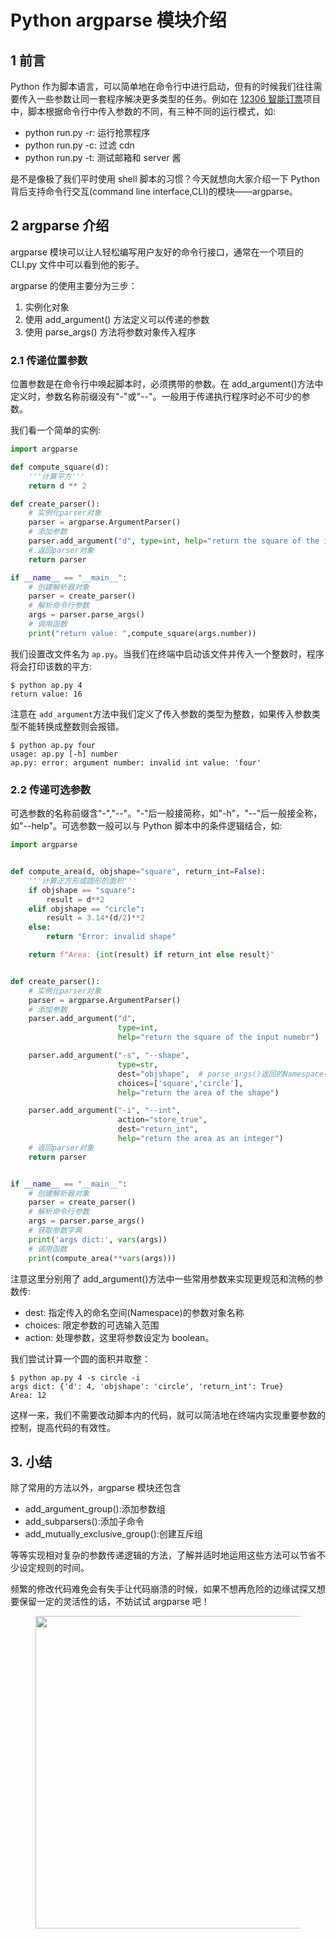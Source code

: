 # Python argparse 模块介绍

## 1 前言

Python 作为脚本语言，可以简单地在命令行中进行启动，但有的时候我们往往需要传入一些参数让同一套程序解决更多类型的任务。例如在 [12306 智能订票](https://bullettech.github.io/BulletTech/Main_Course/One_Day_Build/2021-11-10-12306ticket/)项目中，脚本根据命令行中传入参数的不同，有三种不同的运行模式，如:

- python run.py -r: 运行抢票程序
- python run.py -c: 过滤 cdn
- python run.py -t: 测试邮箱和 server 酱

是不是像极了我们平时使用 shell 脚本的习惯？今天就想向大家介绍一下 Python 背后支持命令行交互(command line interface,CLI)的模块——argparse。

## 2 argparse 介绍

argparse 模块可以让人轻松编写用户友好的命令行接口，通常在一个项目的 CLI.py 文件中可以看到他的影子。

argparse 的使用主要分为三步：

1. 实例化对象
2. 使用 add_argument() 方法定义可以传递的参数
3. 使用 parse_args() 方法将参数对象传入程序

### 2.1 传递位置参数

位置参数是在命令行中唤起脚本时，必须携带的参数。在 add_argument()方法中定义时，参数名称前缀没有"-"或"--"。一般用于传递执行程序时必不可少的参数。

我们看一个简单的实例:

```python
import argparse

def compute_square(d):
    '''计算平方'''
    return d ** 2

def create_parser():
    # 实例化parser对象
    parser = argparse.ArgumentParser()
    # 添加参数
    parser.add_argument("d", type=int, help="return the square of the input numebr")
    # 返回parser对象
    return parser

if __name__ == "__main__":
    # 创建解析器对象
    parser = create_parser()
    # 解析命令行参数
    args = parser.parse_args()
    # 调用函数
    print("return value: ",compute_square(args.number))
```

我们设置改文件名为 `ap.py`。当我们在终端中启动该文件并传入一个整数时，程序将会打印该数的平方:

```shell
$ python ap.py 4
return value: 16
```

注意在 `add_argument`方法中我们定义了传入参数的类型为整数，如果传入参数类型不能转换成整数则会报错。

```shell
$ python ap.py four
usage: ap.py [-h] number
ap.py: error: argument number: invalid int value: 'four'
```

### 2.2 传递可选参数

可选参数的名称前缀含"-","--"。"-"后一般接简称，如"-h"，"--"后一般接全称，如"--help"。可选参数一般可以与 Python 脚本中的条件逻辑结合，如:

```python
import argparse


def compute_area(d, objshape="square", return_int=False):
    '''计算正方形或圆形的面积'''
    if objshape == "square":
        result = d**2
    elif objshape == "circle":
        result = 3.14*(d/2)**2
    else:
        return "Error: invalid shape"

    return f"Area: {int(result) if return_int else result}"


def create_parser():
    # 实例化parser对象
    parser = argparse.ArgumentParser()
    # 添加参数
    parser.add_argument("d",
                        type=int,
                        help="return the square of the input numebr")

    parser.add_argument("-s", "--shape",
                        type=str,
                        dest="objshape",  # parse_args()返回的Namespace中参数对象的名字，如不添加则默认为"shape"
                        choices=['square','circle'],
                        help="return the area of the shape")

    parser.add_argument("-i", "--int",
                        action="store_true",
                        dest="return_int",
                        help="return the area as an integer")
    # 返回parser对象
    return parser


if __name__ == "__main__":
    # 创建解析器对象
    parser = create_parser()
    # 解析命令行参数
    args = parser.parse_args()
    # 获取参数字典
    print('args dict:', vars(args))
    # 调用函数
    print(compute_area(**vars(args)))
```

注意这里分别用了 add_argument()方法中一些常用参数来实现更规范和流畅的参数传:

- dest: 指定传入的命名空间(Namespace)的参数对象名称
- choices: 限定参数的可选输入范围
- action: 处理参数，这里将参数设定为 boolean。

我们尝试计算一个圆的面积并取整：

```shell
$ python ap.py 4 -s circle -i
args dict: {'d': 4, 'objshape': 'circle', 'return_int': True}
Area: 12
```

这样一来，我们不需要改动脚本内的代码，就可以简洁地在终端内实现重要参数的控制，提高代码的有效性。

## 3. 小结

除了常用的方法以外，argparse 模块还包含

- add_argument_group():添加参数组
- add_subparsers():添加子命令
- add_mutually_exclusive_group():创建互斥组

等等实现相对复杂的参数传递逻辑的方法，了解并适时地运用这些方法可以节省不少设定规则的时间。

频繁的修改代码难免会有失手让代码崩溃的时候，如果不想再危险的边缘试探又想要保留一定的灵活性的话，不妨试试 argparse 吧！

<figure>
  <img src="https://cdn.jsdelivr.net/gh/BulletTech2021/Pics/2021-6-14/1623639526512-1080P%20(Full%20HD)%20-%20Tail%20Pic.png" width="500" />
</figure>
